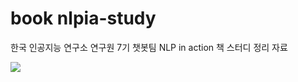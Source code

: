 # book nlpia-study
한국 인공지능 연구소 연구원 7기 챗봇팀 
NLP in action 책 스터디 정리 자료

![](https://encrypted-tbn3.gstatic.com/images?q=tbn:ANd9GcTNsRk46sLiay7VHQgGpyXBnNfMCuSzreyPD16W6FEoSBFLxCgi)
